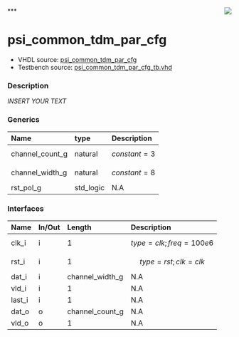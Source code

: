 <img align="right" src="../doc/psi_logo.png">
***

# psi_common_tdm_par_cfg
 - VHDL source: [psi_common_tdm_par_cfg](C:/Users/stef_b/git/GFA/Libraries/Firmware/VHDL/psi_common/hdl/psi_common_tdm_par_cfg.vhd)
 - Testbench source: [psi_common_tdm_par_cfg_tb.vhd](../testbench/psi_common_tdm_par_cfg_tb/psi_common_tdm_par_cfg_tb.vhd)

### Description
*INSERT YOUR TEXT*

### Generics
| Name            | type      | Description      |
|:----------------|:----------|:-----------------|
| channel_count_g | natural   | $$ constant=3 $$ |
| channel_width_g | natural   | $$ constant=8 $$ |
| rst_pol_g       | std_logic | N.A              |

### Interfaces
| Name   | In/Out   | Length          | Description                |
|:-------|:---------|:----------------|:---------------------------|
| clk_i  | i        | 1               | $$ type=clk; freq=100e6 $$ |
| rst_i  | i        | 1               | $$ type=rst; clk=clk $$    |
| dat_i  | i        | channel_width_g | N.A                        |
| vld_i  | i        | 1               | N.A                        |
| last_i | i        | 1               | N.A                        |
| dat_o  | o        | channel_count_g | N.A                        |
| vld_o  | o        | 1               | N.A                        |